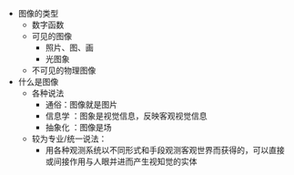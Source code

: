 - 图像的类型
	-  数字函数
	- 可见的图像
		- 照片、图、画
		- 光图象
	- 不可见的物理图像
- 什么是图像
	- 各种说法
		- 通俗：图像就是图片
		- 信息学 ：图象是视觉信息，反映客观视觉信息
		- 抽象化 ：图像是场
	- 较为专业/统一说法：
		- 用各种观测系统以不同形式和手段观测客观世界而获得的，可以直接或间接作用与人眼并进而产生视知觉的实体

 